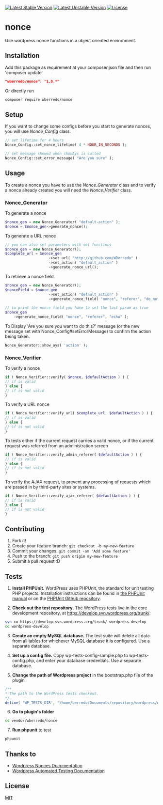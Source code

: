 [![Latest Stable Version](https://poser.pugx.org/wberredo/nonce/v/stable)](https://packagist.org/packages/wberredo/nonce)
[![Latest Unstable Version](https://poser.pugx.org/wberredo/nonce/v/unstable)](https://packagist.org/packages/wberredo/nonce)
[![License](https://poser.pugx.org/wberredo/nonce/license)](https://packagist.org/packages/wberredo/nonce)

# nonce
Use wordpress nonce functions in a object oriented environment.

## Installation

Add this package as requirement at your composer.json file and
then run 'composer update'
```json
"wberredo/nonce": "1.0.*"
```

Or directly run
```bash
composer require wberredo/nonce
```

## Setup

If you want to change some configs before you start to generate
nonces, you will use *Nonce_Config* class.
```php
// set lifetime for 4 hours
Nonce_Config::set_nonce_lifetime( 4 * HOUR_IN_SECONDS );

// set message showed when showAys is called
Nonce_Config::set_error_message( "Are you sure" );
```

## Usage
To create a nonce you have to use the *Nonce_Generator* class and
to verify a nonce already created you will need the *Nonce_Verifier*
class.

### Nonce_Generator
To generate a nonce
```php
$nonce_gen = new Nonce_Generator( "default-action" );
$nonce = $nonce_gen->generate_nonce();
```

To generate a URL nonce
```php
// you can also set parameters with set functions
$nonce_gen = new Nonce_Generator();
$complete_url = $nonce_gen
                    ->set_url( "http://github.com/WBerredo" )
                    ->set_action( "default_action" )
                    ->generate_nonce_url();
```

To retrieve a nonce field.
```php
$nonce_gen = new Nonce_Generator();
$nonceField = $nonce_gen
                    ->set_action( "default_action" )
                    ->generate_nonce_field( "nonce", "referer", "do_not_echo" );
                    
// to print the nonce field you have to set the last param as true
$nonce_gen
    ->generate_nonce_field( "nonce", "referer", "echo" );
```

To  Display 'Are you sure you want to do this?' message
(or the new message set with Nonce_Config#setErrorMessage)
to confirm the action being taken.
```php
Nonce_Generator::show_ays( 'action' );
```
### Nonce_Verifier
To verify a nonce
```php
if ( Nonce_Verifier::verify( $nonce, $defaultAction ) ) {
// if is valid
} else {
// if is not valid
}
```

To verify a URL nonce
```php
if ( Nonce_Verifier::verify_url( $complete_url, $defaultAction ) ) { 
// if is valid
} else {
// if is not valid
}
```

To tests either if the current request carries a valid nonce,
or if the current request was referred from an administration screen
```php
if ( Nonce_Verifier::verify_admin_referer( $defaultAction ) ) {
// if is valid
} else {
// if is not valid
}
```

To verify the AJAX request, to prevent any processing of
requests which are passed in by third-party sites or systems.
```php
if ( Nonce_Verifier::verify_ajax_referer( $defaultAction ) ) {
// if is valid
} else {
// if is not valid
}
```

## Contributing

1. Fork it!
2. Create your feature branch: `git checkout -b my-new-feature`
3. Commit your changes: `git commit -am 'Add some feature'`
4. Push to the branch: `git push origin my-new-feature`
5. Submit a pull request :D

## Tests

1. **Install PHPUnit.** WordPress uses PHPUnit, the standard for unit 
testing PHP projects. Installation instructions can be found in
[the PHPUnit manual](https://phpunit.de/manual/current/en/installation.html) 
or on the [PHPUnit Github repository](https://github.com/sebastianbergmann/phpunit#readme).

2. **Check out the test repository.** The WordPress tests live in 
the core development repository, 
at https://develop.svn.wordpress.org/trunk/:
  ```bash
  svn co https://develop.svn.wordpress.org/trunk/ wordpress-develop
  cd wordpress-develop
  ```

3. **Create an empty MySQL database.** The test suite will delete all 
data from all tables for whichever MySQL database it is configured.
Use a separate database.

4. **Set up a config file.** Copy wp-tests-config-sample.php 
to wp-tests-config.php, and enter your database credentials.
Use a separate database.

5. **Change the path of Wordpress project** in the bootstrap.php file of the plugin
  ```php
  /**
  * The path to the WordPress tests checkout.
  */
  define( 'WP_TESTS_DIR', '/home/berredo/Documents/repository/wordpress/wordpress-develop/tests/phpunit/' );
  ```

6. **Go to plugin's folder**
 
  ```bash
  cd vendor/wberredo/nonce
  ```
7. **Run phpunit** to test
  
  ```bash
  phpunit 
  ```

## Thanks to
* [Wordpress Nonces Documentation](https://codex.wordpress.org/WordPress_Nonces)
* [Wordpress Automated Testing Documentation](https://make.wordpress.org/core/handbook/testing/automated-testing/)

## License

[MIT](http://opensource.org/licenses/MIT)
